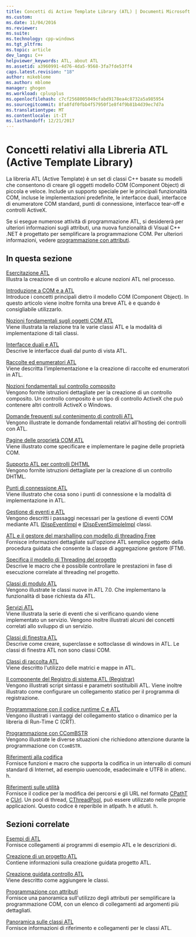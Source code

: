 ```yaml
---
title: Concetti di Active Template Library (ATL) | Documenti Microsoft
ms.custom: 
ms.date: 11/04/2016
ms.reviewer: 
ms.suite: 
ms.technology: cpp-windows
ms.tgt_pltfrm: 
ms.topic: article
dev_langs: C++
helpviewer_keywords: ATL, about ATL
ms.assetid: a3960991-4d76-4da5-9568-3fa7fde53ff4
caps.latest.revision: "18"
author: mikeblome
ms.author: mblome
manager: ghogen
ms.workload: cplusplus
ms.openlocfilehash: c7cf2568005049cfabd9178ea4c8732a5a985954
ms.sourcegitcommit: 8fa8fdf0fbb4f57950f1e8f4f9b81b4d39ec7d7a
ms.translationtype: MT
ms.contentlocale: it-IT
ms.lasthandoff: 12/21/2017
---
```

# <a name="active-template-library-atl-concepts"></a>Concetti relativi alla Libreria ATL (Active Template Library)
La libreria ATL (Active Template) è un set di classi C++ basate su modelli che consentono di creare gli oggetti modello COM (Component Object) di piccola e veloce. Include un supporto speciale per le principali funzionalità COM, incluse le implementazioni predefinite, le interfacce duali, interfacce di enumeratore COM standard, punti di connessione, interfacce tear-off e controlli ActiveX.  
  
 Se si esegue numerose attività di programmazione ATL, si desidererà per ulteriori informazioni sugli attributi, una nuova funzionalità di Visual C++ .NET è progettato per semplificare la programmazione COM. Per ulteriori informazioni, vedere [programmazione con attributi](../windows/attributed-programming-concepts.md).  
  
## <a name="in-this-section"></a>In questa sezione  
 [Esercitazione ATL](../atl/active-template-library-atl-tutorial.md)  
 Illustra la creazione di un controllo e alcune nozioni ATL nel processo.  
  
 [Introduzione a COM e a ATL](../atl/introduction-to-com-and-atl.md)  
 Introduce i concetti principali dietro il modello COM (Component Object). In questo articolo viene inoltre fornita una breve ATL è e quando è consigliabile utilizzarlo.  
  
 [Nozioni fondamentali sugli oggetti COM ATL](../atl/fundamentals-of-atl-com-objects.md)  
 Viene illustrata la relazione tra le varie classi ATL e la modalità di implementazione di tali classi.  
  
 [Interfacce duali e ATL](../atl/dual-interfaces-and-atl.md)  
 Descrive le interfacce duali dal punto di vista ATL.  
  
 [Raccolte ed enumeratori ATL](../atl/atl-collections-and-enumerators.md)  
 Viene descritta l'implementazione e la creazione di raccolte ed enumeratori in ATL.  
  
 [Nozioni fondamentali sul controllo composito](../atl/atl-composite-control-fundamentals.md)  
 Vengono fornite istruzioni dettagliate per la creazione di un controllo composito. Un controllo composito è un tipo di controllo ActiveX che può contenere altri controlli ActiveX o Windows.  
  
 [Domande frequenti sul contenimento di controlli ATL](../atl/atl-control-containment-faq.md)  
 Vengono illustrate le domande fondamentali relativi all'hosting dei controlli con ATL.  
  
 [Pagine delle proprietà COM ATL](../atl/atl-com-property-pages.md)  
 Viene illustrato come specificare e implementare le pagine delle proprietà COM.  
  
 [Supporto ATL per controlli DHTML](../atl/atl-support-for-dhtml-controls.md)  
 Vengono fornite istruzioni dettagliate per la creazione di un controllo DHTML.  
  
 [Punti di connessione ATL](../atl/atl-connection-points.md)  
 Viene illustrato che cosa sono i punti di connessione e la modalità di implementazione in ATL.  
  
 [Gestione di eventi e ATL](../atl/event-handling-and-atl.md)  
 Vengono descritti i passaggi necessari per la gestione di eventi COM mediante ATL [IDispEventImpl](../atl/reference/idispeventimpl-class.md) e [IDispEventSimpleImpl](../atl/reference/idispeventsimpleimpl-class.md) classi.  
  
 [ATL e il gestore del marshalling con modello di threading Free](../atl/atl-and-the-free-threaded-marshaler.md)  
 Fornisce informazioni dettagliate sull'opzione ATL semplice oggetto della procedura guidata che consente la classe di aggregazione gestore (FTM).  
  
 [Specifica il modello di Threading del progetto](../atl/specifying-the-threading-model-for-a-project-atl.md)  
 Descrive le macro che è possibile controllare le prestazioni in fase di esecuzione correlate al threading nel progetto.  
  
 [Classi di modulo ATL](../atl/atl-module-classes.md)  
 Vengono illustrate le classi nuove in ATL 7.0. Che implementano la funzionalità di base richiesta da ATL.  
  
 [Servizi ATL](../atl/atl-services.md)  
 Viene illustrata la serie di eventi che si verificano quando viene implementato un servizio. Vengono inoltre illustrati alcuni dei concetti correlati allo sviluppo di un servizio.  
  
 [Classi di finestra ATL](../atl/atl-window-classes.md)  
 Descrive come creare, superclasse e sottoclasse di windows in ATL. Le classi di finestra ATL non sono classi COM.  
  
 [Classi di raccolta ATL](../atl/atl-collection-classes.md)  
 Viene descritto l'utilizzo delle matrici e mappe in ATL.  
  
 [Il componente del Registro di sistema ATL (Registrar)](../atl/atl-registry-component-registrar.md)  
 Vengono illustrati script sintassi e parametri sostituibili ATL. Viene inoltre illustrato come configurare un collegamento statico per il programma di registrazione.  
  
 [Programmazione con il codice runtime C e ATL](../atl/programming-with-atl-and-c-run-time-code.md)  
 Vengono illustrati i vantaggi del collegamento statico o dinamico per la libreria di Run-Time C (CRT).  
  
 [Programmazione con CComBSTR](../atl/programming-with-ccombstr-atl.md)  
 Vengono illustrate le diverse situazioni che richiedono attenzione durante la programmazione con `CComBSTR`.  
  
 [Riferimenti alla codifica](../atl/atl-encoding-reference.md)  
 Fornisce funzioni e macro che supporta la codifica in un intervallo di comuni standard di Internet, ad esempio uuencode, esadecimale e UTF8 in atlenc. h.  
  
 [Riferimenti sulle utilità](../atl/atl-utilities-reference.md)  
 Fornisce il codice per la modifica dei percorsi e gli URL nel formato [CPathT](../atl/reference/cpatht-class.md) e [CUrl](../atl/reference/curl-class.md). Un pool di thread, [CThreadPool](../atl/reference/cthreadpool-class.md), può essere utilizzato nelle proprie applicazioni. Questo codice è reperibile in atlpath. h e atlutil. h.  
  
## <a name="related-sections"></a>Sezioni correlate  
 [Esempi di ATL](../visual-cpp-samples.md)  
 Fornisce collegamenti ai programmi di esempio ATL e le descrizioni di.  
  
 [Creazione di un progetto ATL](../atl/reference/creating-an-atl-project.md)  
 Contiene informazioni sulla creazione guidata progetto ATL.  
  
 [Creazione guidata controllo ATL](../atl/reference/atl-control-wizard.md)  
 Viene descritto come aggiungere le classi.  
  
 [Programmazione con attributi](../windows/attributed-programming-concepts.md)  
 Fornisce una panoramica sull'utilizzo degli attributi per semplificare la programmazione COM, con un elenco di collegamenti ad argomenti più dettagliati.  
  
 [Panoramica sulle classi ATL](../atl/atl-class-overview.md)  
 Fornisce informazioni di riferimento e collegamenti per le classi ATL.

